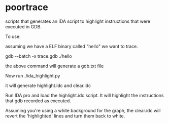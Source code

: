 poortrace
=========

scripts that generates an IDA script to highlight instructions that were executed in GDB. 

To use:

assuming we have a ELF binary called "hello" we want to trace.

gdb --batch -x trace.gdb ./hello

the above command will generate a gdb.txt file

Now run ./ida_highlight.py

it will generate highlight.idc and clear.idc

Run IDA pro and load the highlight.idc script.  It will highlight the instructions that gdb recorded as executed.

Assuming you're using a white background for the graph, the clear.idc will revert the 'highlighted' lines and turn 
them back to white.

